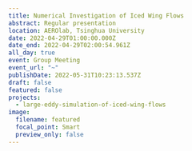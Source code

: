 ```yaml
---
title: Numerical Investigation of Iced Wing Flows
abstract: Regular presentation
location: AEROlab, Tsinghua University
date: 2022-04-29T01:00:00.000Z
date_end: 2022-04-29T02:00:54.961Z
all_day: true
event: Group Meeting
event_url: "~"
publishDate: 2022-05-31T10:23:13.537Z
draft: false
featured: false
projects:
  - large-eddy-simulation-of-iced-wing-flows
image:
  filename: featured
  focal_point: Smart
  preview_only: false
---
```

